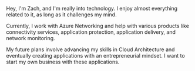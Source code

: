 Hey, I'm Zach, and I'm really into technology. I enjoy almost everything related to it, as long as it challenges my mind.

Currently, I work with Azure Networking and help with various products like connectivity services, application protection, application delivery, and network monitoring.

My future plans involve advancing my skills in Cloud Architecture and eventually creating applications with an entrepreneurial mindset. I want to start my own business with these applications.
